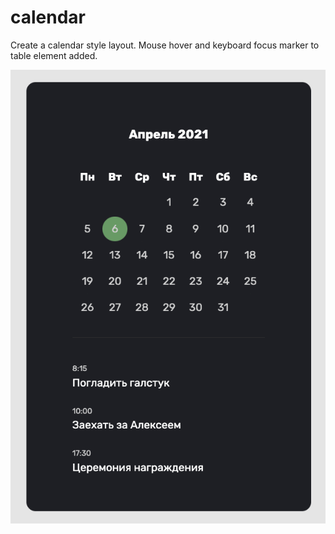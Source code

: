 # calendar

Create a calendar style layout. Mouse hover and keyboard focus marker to table element added. 

![example preview](/assets/preview.png)
